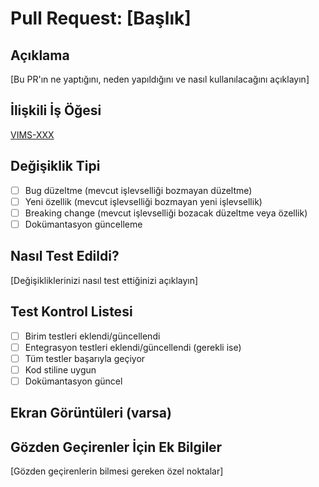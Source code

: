 # Pull Request: [Başlık]

## Açıklama

[Bu PR'ın ne yaptığını, neden yapıldığını ve nasıl kullanılacağını açıklayın]

## İlişkili İş Öğesi

[VIMS-XXX](link)

## Değişiklik Tipi

- [ ] Bug düzeltme (mevcut işlevselliği bozmayan düzeltme)
- [ ] Yeni özellik (mevcut işlevselliği bozmayan yeni işlevsellik)
- [ ] Breaking change (mevcut işlevselliği bozacak düzeltme veya özellik)
- [ ] Dokümantasyon güncelleme

## Nasıl Test Edildi?

[Değişikliklerinizi nasıl test ettiğinizi açıklayın]

## Test Kontrol Listesi

- [ ] Birim testleri eklendi/güncellendi
- [ ] Entegrasyon testleri eklendi/güncellendi (gerekli ise)
- [ ] Tüm testler başarıyla geçiyor
- [ ] Kod stiline uygun
- [ ] Dokümantasyon güncel

## Ekran Görüntüleri (varsa)

## Gözden Geçirenler İçin Ek Bilgiler

[Gözden geçirenlerin bilmesi gereken özel noktalar] 